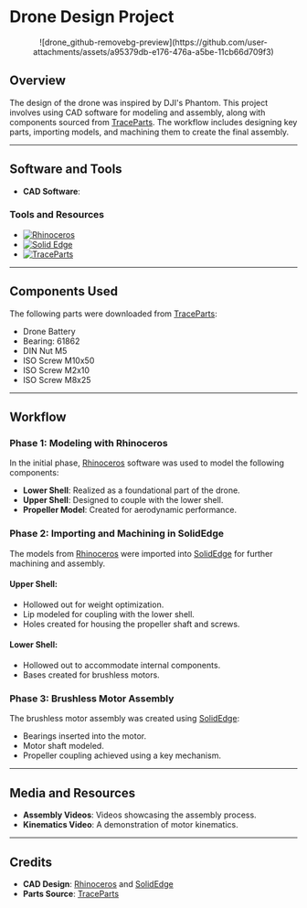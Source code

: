 # Drone Design Project
<div align="center">
  ![drone_github-removebg-preview](https://github.com/user-attachments/assets/a95379db-e176-476a-a5be-11cb66d709f3)
</div>

## Overview
The design of the drone was inspired by DJI's Phantom. This project involves using CAD software for modeling and assembly, along with components sourced from [TraceParts](https://www.traceparts.com/). The workflow includes designing key parts, importing models, and machining them to create the final assembly.

---

## Software and Tools

- **CAD Software**: 
### Tools and Resources

- <a href="https://www.rhino3d.com/" target="_blank">
    <img src="https://img.shields.io/badge/Rhinoceros-%23FF0000?style=for-the-badge&logo=rhinoceros&logoColor=white" alt="Rhinoceros">
  </a>
- <a href="https://solidedge.siemens.com/" target="_blank">
    <img src="https://img.shields.io/badge/Solid--Edge-00CCCC?style=for-the-badge&logo=siemens&logoColor=white" alt="Solid Edge">
  </a>
- <a href="https://www.traceparts.com/" target="_blank">
    <img src="https://img.shields.io/badge/TraceParts-33FF99?style=for-the-badge&logo=traceparts&logoColor=white" alt="TraceParts">
  </a>


---

## Components Used
The following parts were downloaded from [TraceParts](https://www.traceparts.com/):

- Drone Battery
- Bearing: 61862
- DIN Nut M5
- ISO Screw M10x50
- ISO Screw M2x10
- ISO Screw M8x25

---

## Workflow

### Phase 1: Modeling with Rhinoceros
In the initial phase, [Rhinoceros](https://www.rhino3d.com/) software was used to model the following components:

- **Lower Shell**: Realized as a foundational part of the drone.
- **Upper Shell**: Designed to couple with the lower shell.
- **Propeller Model**: Created for aerodynamic performance.

### Phase 2: Importing and Machining in SolidEdge
The models from [Rhinoceros](https://www.rhino3d.com/) were imported into [SolidEdge](https://solidedge.siemens.com/) for further machining and assembly.

#### **Upper Shell**:
- Hollowed out for weight optimization.
- Lip modeled for coupling with the lower shell.
- Holes created for housing the propeller shaft and screws.

#### **Lower Shell**:
- Hollowed out to accommodate internal components.
- Bases created for brushless motors.

### Phase 3: Brushless Motor Assembly
The brushless motor assembly was created using [SolidEdge](https://solidedge.siemens.com/):

- Bearings inserted into the motor.
- Motor shaft modeled.
- Propeller coupling achieved using a key mechanism.

---

## Media and Resources

- **Assembly Videos**: Videos showcasing the assembly process.
- **Kinematics Video**: A demonstration of motor kinematics.

---

## Credits
- **CAD Design**: [Rhinoceros](https://www.rhino3d.com/) and [SolidEdge](https://solidedge.siemens.com/)
- **Parts Source**: [TraceParts](https://www.traceparts.com/)



